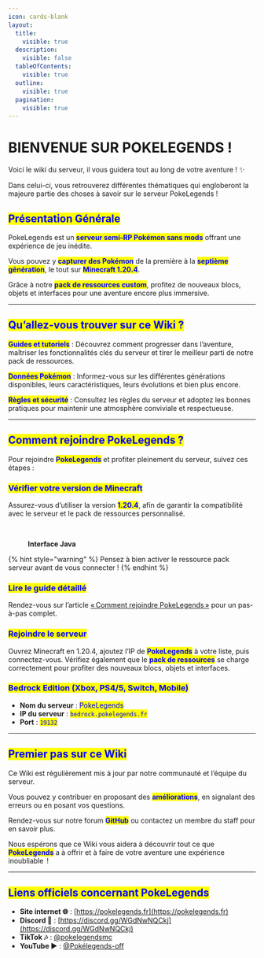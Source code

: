 ```yaml
---
icon: cards-blank
layout:
  title:
    visible: true
  description:
    visible: false
  tableOfContents:
    visible: true
  outline:
    visible: true
  pagination:
    visible: true
---
```


# BIENVENUE SUR POKELEGENDS !

Voici le wiki du serveur, il vous guidera tout au long de votre aventure ! ✨

Dans celui-ci, vous retrouverez différentes thématiques qui engloberont la majeure partie des choses à savoir sur le serveur PokeLegends !

## <mark style="color:blue;">Présentation Générale</mark>

PokeLegends est un <mark style="color:blue;">**serveur semi-RP Pokémon sans mods**</mark> offrant une expérience de jeu inédite.&#x20;

Vous pouvez y <mark style="color:blue;">**capturer des Pokémon**</mark> de la première à la <mark style="color:blue;">**septième génération**</mark>, le tout sur <mark style="color:blue;">**Minecraft 1.20.4**</mark>.&#x20;

Grâce à notre <mark style="color:blue;">**pack de ressources custom**</mark>, profitez de nouveaux blocs, objets et interfaces pour une aventure encore plus immersive.

***

## <mark style="color:blue;">Qu’allez-vous trouver sur ce Wiki ?</mark>

<mark style="color:blue;">**Guides et tutoriels**</mark> : Découvrez comment progresser dans l’aventure, maîtriser les fonctionnalités clés du serveur et tirer le meilleur parti de notre pack de ressources.

<mark style="color:blue;">**Données Pokémon**</mark> : Informez-vous sur les différentes générations disponibles, leurs caractéristiques, leurs évolutions et bien plus encore.

<mark style="color:blue;">**Règles et sécurité**</mark> : Consultez les règles du serveur et adoptez les bonnes pratiques pour maintenir une atmosphère conviviale et respectueuse.

***

## <mark style="color:blue;">Comment rejoindre PokeLegends ?</mark>

Pour rejoindre <mark style="color:blue;">**PokeLegends**</mark> et profiter pleinement du serveur, suivez ces étapes :&#x20;

### <mark style="color:blue;">**Vérifier votre version de Minecraft**</mark>

Assurez-vous d’utiliser la version <mark style="color:blue;">**1.20.4**</mark>, afin de garantir la compatibilité avec le serveur et le pack de ressources personnalisé.

<figure><img src=".gitbook/assets/Capture d’écran 2025-02-19 à 12.17.34.png" alt=""><figcaption><p><strong>Interface Java</strong></p></figcaption></figure>

{% hint style="warning" %}
Pensez à bien activer le ressource pack serveur avant de vous connecter !
{% endhint %}

### <mark style="color:blue;">Lire le guide détaillé</mark>

Rendez-vous sur l’article [« Comment rejoindre PokeLegends »](https://pokelegends.fr/blog/comment-rejoindre-pokelegends) pour un pas-à-pas complet.&#x20;

### <mark style="color:blue;">Rejoindre le serveur</mark>&#x20;

Ouvrez Minecraft en 1.20.4, ajoutez l’IP de <mark style="color:blue;">**PokeLegends**</mark> à votre liste, puis connectez-vous. Vérifiez également que le <mark style="color:blue;">**pack de ressources**</mark> se charge correctement pour profiter des nouveaux blocs, objets et interfaces.

### <mark style="color:blue;">B</mark><mark style="color:blue;">**edrock Edition (Xbox, PS4/5, Switch, Mobile)**</mark>

* **Nom du serveur** : <mark style="color:blue;">PokeLegends</mark>
* **IP du serveur** : <mark style="color:blue;">`bedrock.pokelegends.fr`</mark>
* **Port** : <mark style="color:blue;">`19132`</mark>

***

## <mark style="color:blue;">Premier pas sur ce Wiki</mark>

Ce Wiki est régulièrement mis à jour par notre communauté et l’équipe du serveur.&#x20;

Vous pouvez y contribuer en proposant des <mark style="color:blue;">**améliorations**</mark>, en signalant des erreurs ou en posant vos questions.&#x20;

Rendez-vous sur notre forum <mark style="color:blue;">**GitHub**</mark> ou contactez un membre du staff pour en savoir plus.

Nous espérons que ce Wiki vous aidera à découvrir tout ce que <mark style="color:blue;">**PokeLegends**</mark> a à offrir et à faire de votre aventure une expérience inoubliable  !

***

## <mark style="color:blue;">Liens officiels concernant PokeLegends</mark>

* **Site internet 🌐** : [https://pokelegends.fr](https://pokelegends.fr)
* **Discord 💬** : [https://discord.gg/WGdNwNQCkj](https://discord.gg/WGdNwNQCkj)
* **TikTok 🎶** : [@pokelegendsmc](https://www.tiktok.com/@pokelegendsmc)
* **YouTube ▶️** : [@Pokélegends-off](https://www.youtube.com/@Pok%C3%A9legends-off)
